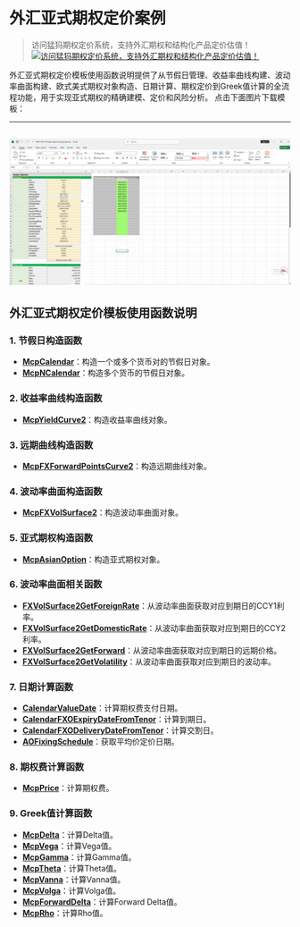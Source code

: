 # **外汇亚式期权定价案例**


> 访问猛犸期权定价系统，支持外汇期权和结构化产品定价估值！
[![访问猛犸期权定价系统，支持外汇期权和结构化产品定价估值！](../pic/mathema.png)](https://fxo.mathema.com.cn)

外汇亚式期权定价模板使用函数说明提供了从节假日管理、收益率曲线构建、波动率曲面构建、欧式美式期权对象构造、日期计算、期权定价到Greek值计算的全流程功能，用于实现亚式期权的精确建模、定价和风险分析。
点击下面图片下载模板：

---
[![MCP-TC07-FX Asian Option Pricing Case](./pic/tc07.png)](./MCP-TC07-FXAsianOptionPricingCase.xlsx)
---

## **外汇亚式期权定价模板使用函数说明**

### **1. 节假日构造函数**
   - **[McpCalendar](/zh/latest/api/calendar.html#excel-mcpcalendar-code-dates)**：构造一个或多个货币对的节假日对象。
   - **[McpNCalendar](/zh/latest/api/calendar.html#excel-mcpncalendar-ccys-holidays)**：构造多个货币的节假日对象。

### **2. 收益率曲线构造函数**
   - **[McpYieldCurve2](/zh/latest/api/yieldcurve.html#excel-mcpyieldcurve2-args1-args2-args3-args4-args5-fmt-vp-hd)**：构造收益率曲线对象。

### **3. 远期曲线构造函数**
   - **[McpFXForwardPointsCurve2](/zh/latest/api/fxforwardratecurve.html#excel-mcpfxforwardpointscurve2-args1-args2-args3-args4-args5-fmt-vp)**：构造远期曲线对象。

### **4. 波动率曲面构造函数**
   - **[McpFXVolSurface2](/zh/latest/api/fxvolsurface.html#excel-mcpfxvolsurface2-args1-args2-args3-args4-args5-fmt-vp)**：构造波动率曲面对象。

### **5. 亚式期权构造函数**
   - **[McpAsianOption](/zh/latest/api/asianoption.html#excel-mcpasianoption-args1-args2-args3-args4-args5-fmt-vp)**：构造亚式期权对象。

### **6. 波动率曲面相关函数**
   - **[FXVolSurface2GetForeignRate](/zh/latest/api/fxvolsurface.html#excel-fxvolsurface2getforeignrate-vs-expiryordeliverydate-isdeliverydate-bidmidask)**：从波动率曲面获取对应到期日的CCY1利率。
   - **[FXVolSurface2GetDomesticRate](/zh/latest/api/fxvolsurface.html#excel-fxvolsurface2getdomesticrate-vs-expiryordeliverydate-isdeliverydate-bidmidask)**：从波动率曲面获取对应到期日的CCY2利率。
   - **[FXVolSurface2GetForward](/zh/latest/api/fxvolsurface.html#excel-fxvolsurface2getforward-vs-expiryordeliverydate-isdeliverydate-bidmidask)**：从波动率曲面获取对应到期日的远期价格。
   - **[FXVolSurface2GetVolatility](/zh/latest/api/fxvolsurface.html#excel-fxvolsurface2getvolatility-vs-strike-expirydate-bidmidask-midforward-0-0-bidinputdeltavolpair-askinputdeltavolpair)**：从波动率曲面获取对应到期日的波动率。

### **7. 日期计算函数**
   - **[CalendarValueDate](/zh/latest/api/calendar.html#excel-calendarvaluedate-cal-date-isfollowing-true-calendarcodes)**：计算期权费支付日期。
   - **[CalendarFXOExpiryDateFromTenor](/zh/latest/api/calendar.html#excel-calendarfxoexpirydatefromtenor-cal-referencedate-tenor-spotdate-calendarcodes)**：计算到期日。
   - **[CalendarFXODeliveryDateFromTenor](/zh/latest/api/calendar.html#excel-calendarfxodeliverydatefromtenor-cal-referencedate-tenor-spotdate-calendarcodes)**：计算交割日。
   - **[AOFixingSchedule](/zh/latest/api/asianoption.html#excel-aofixingschedule-obj-fmt-v)**：获取平均价定价日期。

### **8. 期权费计算函数**
   - **[McpPrice](/zh/latest/api/asianoption.html#excel-mcpprice-obj-isamount)**：计算期权费。

### **9. Greek值计算函数**
   - **[McpDelta](/zh/latest/api/asianoption.html#excel-mcpdelta-obj-isccy2-false-isamount-true-pricingmethod-1-isclosedformmethod-true)**：计算Delta值。
   - **[McpVega](/zh/latest/api/asianoption.html#excel-mcpvega-obj-isccy2-false-isamount-true-pricingmethod-1-isclosedformmethod-true)**：计算Vega值。
   - **[McpGamma](/zh/latest/api/asianoption.html#excel-mcpgamma-obj-isccy2-false-isamount-true-pricingmethod-1-isclosedformmethod-true)**：计算Gamma值。
   - **[McpTheta](/zh/latest/api/asianoption.html#excel-mcptheta-obj-isccy2-false-isamount-true-pricingmethod-1-isclosedformmethod-true)**：计算Theta值。
   - **[McpVanna](/zh/latest/api/asianoption.html#excel-mcpvanna-obj-isccy2-false-isamount-true-pricingmethod-1-isclosedformmethod-true)**：计算Vanna值。
   - **[McpVolga](/zh/latest/api/asianoption.html#excel-mcpvolga-obj-isccy2-false-isamount-true-pricingmethod-1-isclosedformmethod-true)**：计算Volga值。
   - **[McpForwardDelta](/zh/latest/api/asianoption.html#excel-mcpforwarddelta-obj-isccy2-false-isamount-true-pricingmethod-1-isclosedformmethod-true)**：计算Forward Delta值。
   - **[McpRho](/zh/latest/api/asianoption.html#excel-mcprho-obj-isccy2-false-isamount-true-pricingmethod-1-isclosedformmethod-true)**：计算Rho值。


